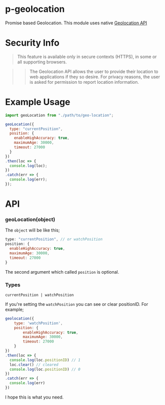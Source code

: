 # p-geolocation

Promise based Geolocation. This module uses native [Geolocation API](https://developer.mozilla.org/en-US/docs/Web/API/Geolocation_API)

# Security Info

> This feature is available only in secure contexts (HTTPS), in some or all supporting browsers.

> > The Geolocation API allows the user to provide their location to web applications if they so desire. For privacy reasons, the user is asked for permission to report location information.

# Example Usage

```js
import geoLocation from "./path/to/geo-location";

geoLocation({
  type: "currentPosition",
  position: {
    enableHighAccuracy: true,
    maximumAge: 30000,
    timeout: 27000
  }
})
.then(loc => {
  console.log(loc);
})
.catch(err => {
  console.log(err);
});

```

# API

### geoLocation(object)

The `object` will be like this;

```js
type: "currentPosition", // or watchPosition
position: {
  enableHighAccuracy: true,
  maximumAge: 30000,
  timeout: 27000
}
```

The second argument which called `position` is optional.

### Types

`currentPosition | watchPosition`

If you're setting the `watchPosition` you can see or clear positionID. For example;

```js
geolocation({
	type: 'watchPosition',
	position: {
		enableHighAccuracy: true,
		maximumAge: 30000,
		timeout: 27000
	}
})
.then(loc => {
  console.log(loc.positionID) // 1
  loc.clear() // cleared
  console.log(loc.positionID) // 0
})
.catch(err => {
  console.log(err)
})
```

I hope this is what you need.
